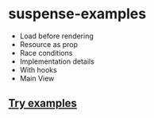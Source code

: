 # suspense-examples
- Load before rendering
- Resource as prop
- Race conditions
- Implementation details
- With hooks
- Main View

## [Try examples](https://ariperkkio.github.io/suspense-examples/)